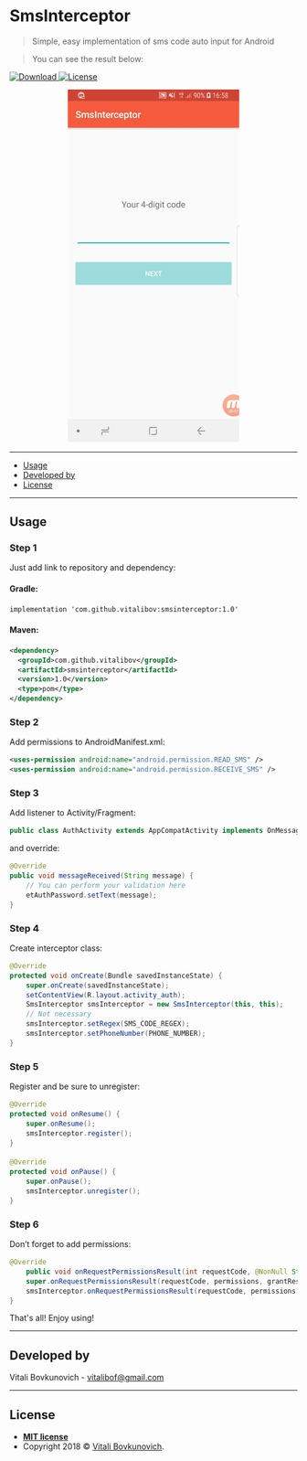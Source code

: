 # SmsInterceptor

> Simple, easy implementation of sms code auto input for Android

> You can see the result below:

[ ![Download](https://api.bintray.com/packages/vitalibov/maven/smsinterceptor/images/download.svg) ](https://bintray.com/vitalibov/maven/smsinterceptor/_latestVersion)
[![License](http://img.shields.io/:license-mit-blue.svg)](http://doge.mit-license.org)

<p align="center">
  <img src="https://github.com/VitaliBov/SmsInterceptor/blob/master/sample.gif" width="300"/>
</p>

---

- [Usage](#usage)
- [Developed by](#developed-by)
- [License](#license)

---

## Usage

### Step 1
Just add link to repository and dependency:

#### Gradle:
```xml
implementation 'com.github.vitalibov:smsinterceptor:1.0'
```
#### Maven: 
```xml
<dependency>
  <groupId>com.github.vitalibov</groupId>
  <artifactId>smsinterceptor</artifactId>
  <version>1.0</version>
  <type>pom</type>
</dependency>
```

### Step 2
Add permissions to AndroidManifest.xml:

```xml
<uses-permission android:name="android.permission.READ_SMS" />
<uses-permission android:name="android.permission.RECEIVE_SMS" />
```

### Step 3
Add listener to Activity/Fragment:

```java
public class AuthActivity extends AppCompatActivity implements OnMessageListener
```

and override:
```java
@Override
public void messageReceived(String message) {
    // You can perform your validation here
    etAuthPassword.setText(message);
}
```

### Step 4
Create interceptor class:

```java
@Override
protected void onCreate(Bundle savedInstanceState) {
    super.onCreate(savedInstanceState);
    setContentView(R.layout.activity_auth);
    SmsInterceptor smsInterceptor = new SmsInterceptor(this, this);
    // Not necessary
    smsInterceptor.setRegex(SMS_CODE_REGEX);
    smsInterceptor.setPhoneNumber(PHONE_NUMBER);
}
```

### Step 5
Register and be sure to unregister:

```java
@Override
protected void onResume() {
    super.onResume();
    smsInterceptor.register();
}

@Override
protected void onPause() {
    super.onPause();
    smsInterceptor.unregister();
}
```

### Step 6
Don’t forget to add permissions:

```java
@Override
    public void onRequestPermissionsResult(int requestCode, @NonNull String[] permissions, @NonNull int[] grantResults) {
    super.onRequestPermissionsResult(requestCode, permissions, grantResults);
    smsInterceptor.onRequestPermissionsResult(requestCode, permissions, grantResults);
}
```

That's all! Enjoy using!

---

## Developed by

Vitali Bovkunovich - vitalibof@gmail.com

---

## License

- **[MIT license](https://github.com/VitaliBov/SmsInterceptor/blob/master/LICENSE)**
- Copyright 2018 © <a href="https://github.com/VitaliBov" target="_blank">Vitali Bovkunovich</a>.

